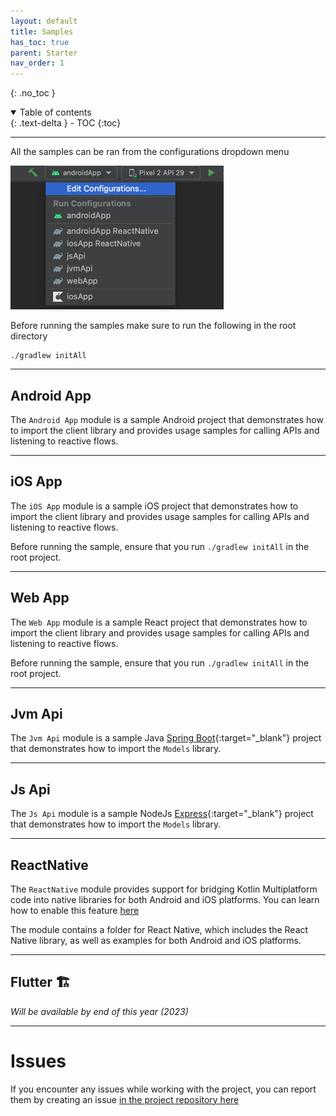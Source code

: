 ```yaml
---
layout: default
title: Samples
has_toc: true
parent: Starter
nav_order: 1
---
```


{: .no_toc }

<details open markdown="block">
  <summary>
    Table of contents
  </summary>
  {: .text-delta }
- TOC
{:toc}
</details>

---

All the samples can be ran from the configurations dropdown menu

![img.png](img.png)

Before running the samples make sure to run the following in the root directory 

```shell
./gradlew initAll
```

---

## Android App

The `Android App` module is a sample Android project that demonstrates how to import the client library and provides usage samples for calling APIs and listening to reactive flows.

---

## iOS App

The `iOS App` module is a sample iOS project that demonstrates how to import the client library and provides usage samples for calling APIs and listening to reactive flows.

Before running the sample, ensure that you run `./gradlew initAll` in the root project.

---

## Web App

The `Web App` module is a sample React project that demonstrates how to import the client library and provides usage samples for calling APIs and listening to reactive flows.

Before running the sample, ensure that you run `./gradlew initAll` in the root project.

---

## Jvm Api

The `Jvm Api` module is a sample Java [Spring Boot](https://spring.io/){:target="_blank"} project that demonstrates how to import the `Models` library.

---

## Js Api

The `Js Api` module is a sample NodeJs [Express](https://expressjs.com/){:target="_blank"} project that demonstrates how to import the `Models` library.

---

## ReactNative

The `ReactNative` module provides support for bridging Kotlin Multiplatform code into native libraries for both Android and iOS platforms. You can learn how to enable this feature [here]()

The module contains a folder for React Native, which includes the React Native library, as well as examples for both Android and iOS platforms.

---

## Flutter 🏗️

_Will be available by end of this year (2023)_

---

# Issues

If you encounter any issues while working with the project, you can report them by creating an issue [in the project repository here](https://github.com/telereso/kmp-core)